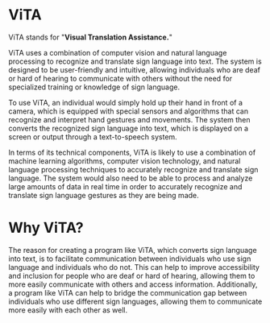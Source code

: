 # ViTA
ViTA stands for "**Visual Translation Assistance.**"

ViTA uses a combination of computer vision and natural language processing to recognize and translate sign language into text. The system is designed to be user-friendly and intuitive, allowing individuals who are deaf or hard of hearing to communicate with others without the need for specialized training or knowledge of sign language.

To use ViTA, an individual would simply hold up their hand in front of a camera, which is equipped with special sensors and algorithms that can recognize and interpret hand gestures and movements. The system then converts the recognized sign language into text, which is displayed on a screen or output through a text-to-speech system.

In terms of its technical components, ViTA is likely to use a combination of machine learning algorithms, computer vision technology, and natural language processing techniques to accurately recognize and translate sign language. The system would also need to be able to process and analyze large amounts of data in real time in order to accurately recognize and translate sign language gestures as they are being made.

# Why ViTA?
The reason for creating a program like ViTA, which converts sign language into text, is to facilitate communication between individuals who use sign language and individuals who do not. This can help to improve accessibility and inclusion for people who are deaf or hard of hearing, allowing them to more easily communicate with others and access information. Additionally, a program like ViTA can help to bridge the communication gap between individuals who use different sign languages, allowing them to communicate more easily with each other as well.
